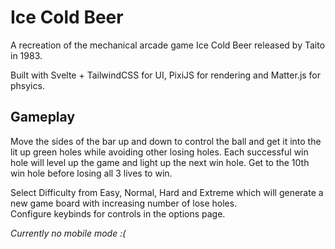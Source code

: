 # Ice Cold Beer

A recreation of the mechanical arcade game Ice Cold Beer released by Taito in 1983.

Built with Svelte + TailwindCSS for UI, PixiJS for rendering and Matter.js for phsyics.

## Gameplay

Move the sides of the bar up and down to control the ball and get it into the lit up green holes while avoiding other losing holes.
Each successful win hole will level up the game and light up the next win hole. Get to the 10th win hole before losing all 3 lives to win.

Select Difficulty from Easy, Normal, Hard and Extreme which will generate a new game board with increasing number of lose holes. <br>
Configure keybinds for controls in the options page.

<i>Currently no mobile mode :(</i>
